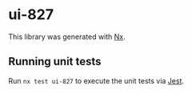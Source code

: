 # ui-827

This library was generated with [Nx](https://nx.dev).

## Running unit tests

Run `nx test ui-827` to execute the unit tests via [Jest](https://jestjs.io).
